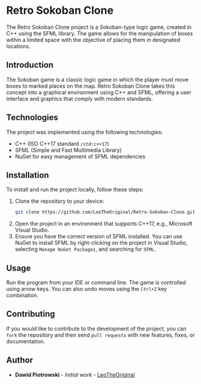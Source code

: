 # Retro Sokoban Clone

The Retro Sokoban Clone project is a Sokoban-type logic game, created in C++ using the SFML library. The game allows for the manipulation of boxes within a limited space with the objective of placing them in designated locations.

## Introduction

The Sokoban game is a classic logic game in which the player must move boxes to marked places on the map. Retro Sokoban Clone takes this concept into a graphical environment using C++ and SFML, offering a user interface and graphics that comply with modern standards.

## Technologies

The project was implemented using the following technologies:
- C++ (ISO C++17 standard `/std:c++17`)
- SFML (Simple and Fast Multimedia Library)
- NuGet for easy management of SFML dependencies

## Installation

To install and run the project locally, follow these steps:

1. Clone the repository to your device:
   ```bash
   git clone https://github.com/LeoTheOriginal/Retro-Sokoban-Clone.git
2. Open the project in an environment that supports C++17, e.g., Microsoft Visual Studio.
3. Ensure you have the correct version of SFML installed. You can use NuGet to install SFML by right-clicking on the project in Visual Studio, selecting `Manage NuGet Packages`, and searching for `SFML`.

## Usage
Run the program from your IDE or command line. The game is controlled using arrow keys. You can also undo moves using the `Ctrl+Z` key combination.

## Contributing
If you would like to contribute to the development of the project, you can `fork` the repository and then send `pull requests` with new features, fixes, or documentation.

## Author
- **Dawid Piotrowski** - *Initial work* - [LeoTheOriginal](https://github.com/LeoTheOriginal)
